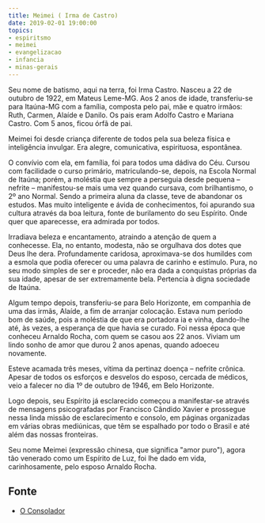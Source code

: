 ```yaml
---
title: Meimei ( Irma de Castro)
date: 2019-02-01 19:00:00
topics: 
- espiritsmo
- meimei
- evangelizacao
- infancia
- minas-gerais
---
```


Seu nome de batismo, aqui na terra, foi Irma Castro. Nasceu a 22 de outubro de
1922, em Mateus Leme-MG. Aos 2 anos de idade, transferiu-se para Itaúna-MG com a
família, composta pelo pai, mãe e quatro irmãos: Ruth, Carmen, Alaíde e Danilo.
Os pais eram Adolfo Castro e Mariana Castro. Com 5 anos, ficou órfã de pai.

Meimei foi desde criança diferente de todos pela sua beleza física e
inteligência invulgar. Era alegre, comunicativa, espirituosa, espontânea.

O convívio com ela, em família, foi para todos uma dádiva do Céu. Cursou com
facilidade o curso primário, matriculando-se, depois, na Escola Normal de
Itaúna; porém, a moléstia que sempre a perseguia desde pequena – nefrite –
manifestou-se mais uma vez quando cursava, com brilhantismo, o 2º ano Normal.
Sendo a primeira aluna da classe, teve de abandonar os estudos. Mas muito
inteligente e ávida de conhecimentos, foi apurando sua cultura através da boa
leitura, fonte de burilamento do seu Espírito. Onde quer que aparecesse, era
admirada por todos.

Irradiava beleza e encantamento, atraindo a atenção de quem a conhecesse. Ela,
no entanto, modesta, não se orgulhava dos dotes que Deus lhe dera. Profundamente
caridosa, aproximava-se dos humildes com a esmola que podia oferecer ou uma
palavra de carinho e estímulo. Pura, no seu modo simples de ser e proceder, não
era dada a conquistas próprias da sua idade, apesar de ser extremamente bela.
Pertencia à digna sociedade de Itaúna.

Algum tempo depois, transferiu-se para Belo Horizonte, em companhia de uma das
irmãs, Alaíde, a fim de arranjar colocação. Estava num período bom de saúde,
pois a moléstia de que era portadora ia e vinha, dando-lhe até, às vezes, a
esperança de que havia se curado. Foi nessa época que conheceu Arnaldo Rocha,
com quem se casou aos 22 anos. Viviam um lindo sonho de amor que durou 2 anos
apenas, quando adoeceu novamente.

Esteve acamada três meses, vítima da pertinaz doença – nefrite crônica. Apesar
de todos os esforços e desvelos do esposo, cercada de médicos, veio a falecer no
dia 1º de outubro de 1946, em Belo Horizonte.

Logo depois, seu Espírito já esclarecido começou a manifestar-se através de
mensagens psicografadas por Francisco Cândido Xavier e prossegue nessa linda
missão de esclarecimento e consolo, em páginas organizadas em várias obras
mediúnicas, que têm se espalhado por todo o Brasil e até além das nossas
fronteiras.

Seu nome Meimei (expressão chinesa, que significa "amor puro"), agora tão
venerado como um Espírito de Luz, foi lhe dado em vida, carinhosamente, pelo
esposo Arnaldo Rocha.

## Fonte
* [O Consolador](http://www.oconsolador.com.br/linkfixo/biografias/meimei.html)

